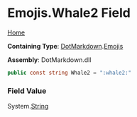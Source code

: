 # Emojis\.Whale2 Field

[Home](../../../README.md)

**Containing Type**: [DotMarkdown](../../README.md)\.[Emojis](../README.md)

**Assembly**: DotMarkdown\.dll

```csharp
public const string Whale2 = ":whale2:"
```

### Field Value

System\.[String](https://docs.microsoft.com/en-us/dotnet/api/system.string)